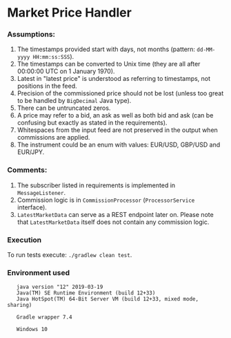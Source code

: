 # Market Price Handler
### Assumptions:
1. The timestamps provided start with days, not months (pattern: `dd-MM-yyyy HH:mm:ss:SSS`).
2. The timestamps can be converted to Unix time (they are all after 00:00:00 UTC on 1 January 1970).
3. Latest in "latest price" is understood as referring to timestamps, not positions in the feed.
4. Precision of the commissioned price should not be lost (unless too great to be handled by `BigDecimal` Java type).
5. There can be untruncated zeros.
6. A price may refer to a bid, an ask as well as both bid and ask (can be confusing but exactly as stated in the requirements).
7. Whitespaces from the input feed are not preserved in the output when commissions are applied.
8. The instrument could be an enum with values: EUR/USD, GBP/USD and
   EUR/JPY.
### Comments:
1. The subscriber listed in requirements is implemented in `MessageListener`. 
2. Commission logic is in `CommissionProcessor` (`ProcessorService` interface).
3. `LatestMarketData` can serve as a REST endpoint later on. Please note that `LatestMarketData` itself does not contain any commission logic.
### Execution
To run tests execute:
        ```
       ./gradlew clean test
        ```.
### Environment used

       java version "12" 2019-03-19
       Java(TM) SE Runtime Environment (build 12+33)                       
       Java HotSpot(TM) 64-Bit Server VM (build 12+33, mixed mode, sharing)

       Gradle wrapper 7.4
   	
       Windows 10